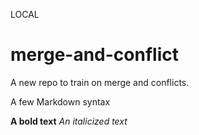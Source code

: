LOCAL

# merge-and-conflict

A new repo to train on merge and conflicts.

A few Markdown syntax

**A bold text**
_An italicized text_
